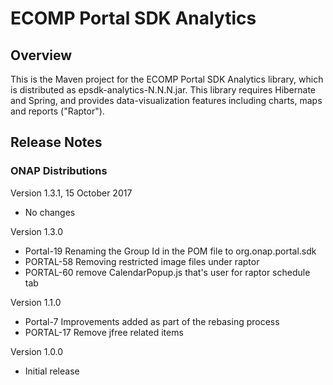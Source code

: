 # ECOMP Portal SDK Analytics

## Overview

This is the Maven project for the ECOMP Portal SDK Analytics library,
which is distributed as epsdk-analytics-N.N.N.jar.  This library 
requires Hibernate and Spring, and provides data-visualization 
features including charts, maps and reports ("Raptor").
  
## Release Notes

### ONAP Distributions

Version 1.3.1, 15 October 2017
- No changes

Version 1.3.0
- Portal-19 Renaming the Group Id in the POM file to org.onap.portal.sdk
- PORTAL-58 Removing restricted image files under raptor
- PORTAL-60 remove CalendarPopup.js that's user for raptor schedule tab

Version 1.1.0
- Portal-7 Improvements added as part of the rebasing process
- PORTAL-17 Remove jfree related items 

Version 1.0.0
- Initial release
